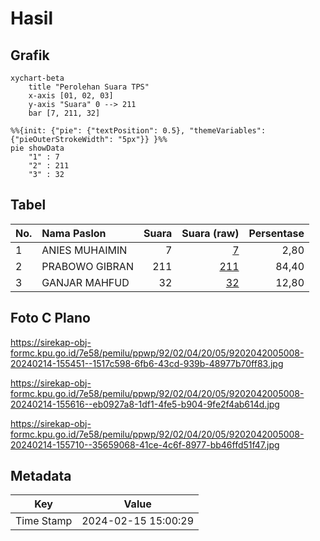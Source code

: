 # Hasil

## Grafik

```mermaid
xychart-beta
    title "Perolehan Suara TPS"
    x-axis [01, 02, 03]
    y-axis "Suara" 0 --> 211
    bar [7, 211, 32]
```

```mermaid
%%{init: {"pie": {"textPosition": 0.5}, "themeVariables": {"pieOuterStrokeWidth": "5px"}} }%%
pie showData
    "1" : 7
    "2" : 211
    "3" : 32
```

## Tabel

| No. | Nama Paslon    | Suara | Suara (raw) | Persentase |
|:--- |:-------------- | -----:| -----------:| ----------:|
| 1   | ANIES MUHAIMIN | 7     | [7][p-1]    | 2,80       |
| 2   | PRABOWO GIBRAN | 211   | [211][p-2]  | 84,40      |
| 3   | GANJAR MAHFUD  | 32    | [32][p-3]   | 12,80      |


[p-1]: https://github.com/gigit-pemilu/pemilu-2024-92-papua-barat/blob/main/pilpres/hitung-suara/sub/92-papua-barat/sub/02-manokwari/sub/04-prafi/sub/2005-udapi-hilir/sub/008-tps/sub/paslon-1.txt
[p-2]: https://github.com/gigit-pemilu/pemilu-2024-92-papua-barat/blob/main/pilpres/hitung-suara/sub/92-papua-barat/sub/02-manokwari/sub/04-prafi/sub/2005-udapi-hilir/sub/008-tps/sub/paslon-2.txt
[p-3]: https://github.com/gigit-pemilu/pemilu-2024-92-papua-barat/blob/main/pilpres/hitung-suara/sub/92-papua-barat/sub/02-manokwari/sub/04-prafi/sub/2005-udapi-hilir/sub/008-tps/sub/paslon-3.txt

## Foto C Plano

https://sirekap-obj-formc.kpu.go.id/7e58/pemilu/ppwp/92/02/04/20/05/9202042005008-20240214-155451--1517c598-6fb6-43cd-939b-48977b70ff83.jpg

https://sirekap-obj-formc.kpu.go.id/7e58/pemilu/ppwp/92/02/04/20/05/9202042005008-20240214-155616--eb0927a8-1df1-4fe5-b904-9fe2f4ab614d.jpg

https://sirekap-obj-formc.kpu.go.id/7e58/pemilu/ppwp/92/02/04/20/05/9202042005008-20240214-155710--35659068-41ce-4c6f-8977-bb46ffd51f47.jpg


## Metadata

| Key        | Value               |
| ---------- | ------------------- |
| Time Stamp | 2024-02-15 15:00:29 |



